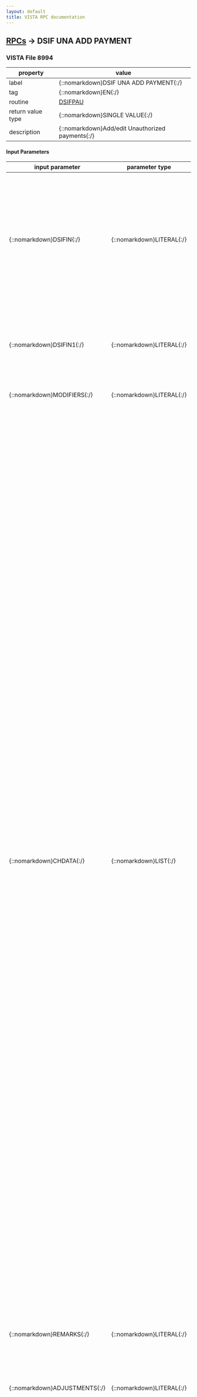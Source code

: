 ```yaml
---
layout: default
title: VISTA RPC documentation
---
```




## [RPCs](TableOfContent.md) &#8594; DSIF UNA ADD PAYMENT 



### VISTA File 8994 


 property | value 
--- | --- 
 label | {::nomarkdown}DSIF UNA ADD PAYMENT{:/}
 tag | {::nomarkdown}EN{:/}
 routine | [DSIFPAU](http://code.osehra.org/dox/Routine_DSIFPAU_source.html)
 return value type | {::nomarkdown}SINGLE VALUE{:/}
 description | {::nomarkdown}Add/edit Unauthorized payments{:/}

#### Input Parameters

| input parameter | parameter type | maximum data length | required | description | 
| --- | --- | --- | --- | --- | 
| {::nomarkdown}DSIFIN{:/} | {::nomarkdown}LITERAL{:/} | {::nomarkdown}255{:/} | {::nomarkdown}true{:/} | {::nomarkdown} ;       Piece  1 ^ Veteran IEN (FBVET) ;              2 ^ Fee Vendor IEN  ;              3 ^ Fee Basis Unauthorized Claims IEN (#162.7) (FBDA) ;              4 ^ Ancillary Payment (1=Y, null =no) ;              5 ^ Selected Batch IEN ;              6 ^ Date Correct Invoice Received or Last Date of Service                     for Authorizations ;              7 ^ Invoice #  ;              8 ^ Patient Account # ;              9 ^ EDI Claim ;             10 ^ Service connected condition (Y/N) ;             11 ^ Anesthesia Time (minutes ,between 15 - 999 no decimal) ;             12 ^ Date of Service (FM date) ;             13 ^ Site of Service Zip Code ;             14 ^ CPT code (#81 external value) ;             15 ^ Amount Claimed ;             16 ^ Prompt payment (1-Yes, Null N) ;             17 ^ Medical denial (1-Yes, Null N)  [We may not need this] ;             18 ^ Multiple service same day (1-Yes, Null N){:/} | 
| {::nomarkdown}DSIFIN1{:/} | {::nomarkdown}LITERAL{:/} | {::nomarkdown}255{:/} | {::nomarkdown}true{:/} | {::nomarkdown} ;     DSIFIN1 - Input string, pieces below ;       Piece 1 ^ Exempt from pricer (1 - Yes, Null for no) ;             2 ^ Medicare ID Number ;             3 ^ IEN of Fee Basis Batch File (#161.7) ;             4 ^ Vendor's Invoice Date ;             5 ^ Patient Control Number ;             6 ^ FPPS CLAIM ID for the EDI claim ;             7 ^ FPPS LINE ITEM number ;             8 ^ New CH payment (1 for Yes) ;             9 ^ Primary Diagnosis (opt: external value){:/} | 
| {::nomarkdown}MODIFIERS{:/} | {::nomarkdown}LITERAL{:/} | {::nomarkdown}30{:/} | {::nomarkdown}true{:/} | {::nomarkdown}CPT modifiers, comma delimited, 4 maximum example:  65,34,GT{:/} | 
| {::nomarkdown}CHDATA{:/} | {::nomarkdown}LIST{:/} | {::nomarkdown}255{:/} | {::nomarkdown}true{:/} | {::nomarkdown} ;Input Parameters ;    CHDATA - List of CHDATA formatted FIELD # ^ Internal Value ;          1 ^ Invoice Date Received (Opt - FM Date) ;          2 ^ Vendor (REQ - IEN to file 161.2 or changed) ;          5 ^ Treatment from date (Opt - FM date);1 (Special flag for treatment dates) (1 means bypass the treatment date verification and allow the user to input any date) ;          6 ^ Treatment to date (Opt - FM date) ;        6.5 ^ Dsch Type Code (Opt - Pntr to FEE BASIS DISPOSITION CODE File #162.6) ;        6.6 ^ Billed Charges (Req - Numeric - Dollar Amount between .01 and 999999.99) ;        6.7 ^ Payment by Medicare/Fed Agency (Req - Y = Yes, N = No) ;                 (Answer 'Yes' if Medicare or some other federal agency has paid some of the bill for contract hospital.) ;           7 ^ Amount Claimed (Req - Numeric - Dollar Amount between .01 and 999999) ;              (Amount Claimed cannot be greater than the 'BILLED CHARGES') ;           8 ^ Amount Paid ;          12 ^ Payment type: R - Reimbursement, V - Vendor, S - Statistical, SR - Stat-reimbursement ;          20 ^ Batch IEN (Req - Pntr to file #161.7, must be a \B9\ type and Open) ;          21 ^ Purpose of Visit pointer (#161.82) ;          22 ^ Patient type code: '00' FOR SURGICAL; '10' FOR MEDICAL; '60' FOR HOME NURSING SERVICE; '85' FOR PSYCHIATRIC-CONTRACT; '86' FOR PSYCHIATRIC; '95' FOR NEUROLOGICAL-CONTRACT;'96' FOR NEUROLOGICAL; ;          23 ^ Primary service facility pointer (#4) ;          24 ^ Dsch DRG (Opt - Pntr to DRG File #80.2 use Dsch date of 7078 for code set versioning) ;                (NOTE: This field should contain the discharge DRG that is returned from the Austin Pricer System. ;          24.5 ^ DRG weight (Opt numeric) ;           25 ^ Resubmission (Opt - 1 = Yes) ;                (Entry into this field indicates that this invoice is a                    resubmission. Failure to annotate an invoice  ;                 in such a manner would cause Austin to reject the                    payment as duplicate.) ;           26 ^ NVH Pricer amount (Dollar Amount between .01 and                   999999.99, 2 Decimal Digits) ;           30 ^ ICD1 (Req - Pntr to ICD-9 File #80 **) ;           30.02 ^ POA1 ;           31 ^ ICD2 (Opt - Pntr to ICD-9 File #80 **) ;           31.02 ^ POA2 ;           32 ^ ICD3 (Opt - Pntr to ICD-9 File #80 **) ;           32.02 ^ POA3 ;           33 ^ ICD4 (Opt - Pntr to ICD-9 File #80 **) ;           33.02 ^ POA4 ;           34 ^ ICD5 (Opt - Pntr to ICD-9 File #80 **) ;           34.02 ^ POA5 ;           35 ^ ICD6 (Opt - Pntr to ICD-9 File #80 **)  ;           35.02 ^ POA6  ;           35.1 ^ ICD7 (Opt - Pntr to ICD-9 File #80 **)  ;           35.12 ^ POA7  ;           35.2 ^ ICD8 (Opt - Pntr to ICD-9 File #80 **)  ;           35.22 ^ POA8  ;           35.3 ^ ICD9 (Opt - Pntr to ICD-9 File #80 **)  ;           35.32 ^ POA9  ;           35.4 ^ ICD10 (Opt - Pntr to ICD-9 File #80 **)  ;           35.42 ^ POA10  ;           35.5 ^ ICD11 (Opt - Pntr to ICD-9 File #80 **)  ;           35.52 ^ POA11  ;           35.6 ^ ICD12 (Opt - Pntr to ICD-9 File #80 **)  ;           35.62 ^ POA12  ;           35.7 ^ ICD13 (Opt - Pntr to ICD-9 File #80 **)  ;           35.72 ^ POA13  ;           35.8 ^ ICD14 (Opt - Pntr to ICD-9 File #80 **)  ;           35.82 ^ POA14  ;           35.9 ^ ICD15 (Opt - Pntr to ICD-9 File #80 **)  ;           35.92 ^ POA15  ;           36 ^ ICD16 (Opt - Pntr to ICD-9 File #80 **)  ;           36.02 ^ POA16  ;           36.1 ^ ICD17 (Opt - Pntr to ICD-9 File #80 **)  ;           36.12 ^ POA17  ;           36.2 ^ ICD18 (Opt - Pntr to ICD-9 File #80 **)  ;           36.22 ^ POA18  ;           36.3 ^ ICD19 (Opt - Pntr to ICD-9 File #80 **)  ;           36.32 ^ POA19  ;           36.4 ^ ICD20 (Opt - Pntr to ICD-9 File #80 **)  ;           36.42 ^ POA20  ;           36.5 ^ ICD21 (Opt - Pntr to ICD-9 File #80 **)  ;           36.52 ^ POA21  ;           36.6 ^ ICD22 (Opt - Pntr to ICD-9 File #80 **)  ;           36.62 ^ POA22  ;           36.7 ^ ICD23 (Opt - Pntr to ICD-9 File #80 **)  ;           36.72 ^ POA23  ;           36.8 ^ ICD24 (Opt - Pntr to ICD-9 File #80 **)  ;           36.82 ^ POA24  ;           36.9 ^ ICD25 (Opt - Pntr to ICD-9 File #80 **)  ;           36.92 ^ POA25 ;           39 ^ ADMITTING DIAGNOSIS ;           40 ^ PROC1 (Opt - Pntr to ICD OPERATION/PROCEDURE File #80.1  ;           41 ^ PROC2 (Opt - Pntr to ICD OPERATION/PROCEDURE File #80.1  ;           42 ^ PROC3 (Opt - Pntr to ICD OPERATION/PROCEDURE File #80.1  ;           43 ^ PROC4 (Opt - Pntr to ICD OPERATION/PROCEDURE File #80.1  ;           44 ^ PROC5 (Opt - Pntr to ICD OPERATION/PROCEDURE File #80.1  ;           46 ^ Vendor Invoice Date (Req - FM Date) ;           47 ^ Prompt Pay Type (0 = No, 1 = Yes) ;           54 ^ Covered Days (Opt, minimum = 1 - Calculated with FM if not passed) ;           55 ^ Patient Control Number (Req - Free Text 1 - 20 characters) ;           56 ^ FPPS Claim ID ;           57 ^ FPPS Line Item ;           60 ^ CONTRACT ;           64 ^ ATTENDING PROV NAME ;           65 ^ ATTENDING PROV NPI ;           66 ^ ATTENDING PROV TAXONOMY CODE ;           67 ^ OPERATING PROV NAME ;           68 ^ OPERATING PROV NPI ;           69 ^ RENDERING PROV NAME ;           70 ^ RENDERING PROV NPI ;           71 ^ RENDERING PROV TAXONOMY CODE ;           72 ^ SERVICING PROV NAME ;           73 ^ SERVICING PROV NPI ;           74 ^ REFERRING PROV NAME ;           75 ^ REFERRING PROV NPI ;           79 ^ .01 ^ LINE ITEM NUMBER ;           79 ^ .02 ^ FEE BASIS INVOICE (162.579) RENDERING PROV NAME ;           79 ^ .03 ^ FEE BASIS INVOICE (162.579) RENDERING PROV NPI ;           79 ^ .04 ^ FEE BASIS INVOICE (162.579) RENDERING PROV TAXONOMY CODE{:/} | 
| {::nomarkdown}REMARKS{:/} | {::nomarkdown}LITERAL{:/} | {::nomarkdown}255{:/} | {::nomarkdown}true{:/} | {::nomarkdown} FBRRMK -  (Optional), literal passed by reference ;        FBRRMK=FBRRMKC^(repeat if necessary)    ;               FBRRMKC = remittance remark (internal value file 161.93){:/} | 
| {::nomarkdown}ADJUSTMENTS{:/} | {::nomarkdown}LITERAL{:/} | {::nomarkdown}255{:/} | {::nomarkdown}true{:/} | {::nomarkdown}array of adjustments to file  array does not have to contain any data or be defined, format: ;   FBADJ=FBADJR;FBADJG;FBADJA^(repeat if necessary) ;               FBADJR = adjustment reason (internal value file 161.91) ;               FBADJG = adjustment group (internal value file 161.92) ;               FBADJA = adjustment amount (dollar value){:/} | 
| {::nomarkdown}MEDDATA{:/} | {::nomarkdown}LITERAL{:/} | {::nomarkdown}255{:/} | {::nomarkdown}true{:/} | {::nomarkdown}(Required for Med payments) ;             1 ^ DSIFID  (DATE OF SERVICE NUMBER;SERVICE PROVIDED                             NUMBER [DFN;VENIEN already passed]) ;             2 ^ Units Pd (optional) ;             3 ^ FPPS Line item number ;             4 ^ Place of service IEN ;             5 ^ Fee schedule amount ;             6 ^ Fee schedule (\F\,\R\ or NULL only) ;             7 ^ Amount paid (Optional) ;             8 ^ Suspend code IEN of FILE (#161.27) ;             9 ^ Revenue Code IEN of File (#399.2) ;            54 ^ CONTRACT (#54) ;            58 ^ ATTENDING PROV NAME (#58) ;            59 ^ ATTENDING PROV NPI (#59) ;            60 ^ ATTENDING PROV TAXONOMY CODE (#60) ;            61 ^ OPERATING PROV NAME (#61) ;            62 ^ OPERATING PROV NPI (#62) ;            63 ^ RENDERING PROV NAME (#63) ;            64 ^ RENDERING PROV NPI (#64) ;            65 ^ RENDERING PROV TAXONOMY CODE (#65) ;            66 ^ SERVICING PROV NAME (#66) ;            67 ^ SERVICING PROV NPI (#67) ;            68 ^ REFERRING PROV NAME (#68) ;            69 ^ REFERRING PROV NPI (#69) ;            73 ^ LI RENDERING PROV NAME (#73)    (these are payment line specific) ;            74 ^ LI RENDERING PROV NPI (#74) ;            75 ^ LI RENDERING PROV TAXONOMY (#75){:/} | 

{::nomarkdown} <br/><br/><p style="font-size: 11px">Generated on January 21st 2017, 7:57:53 am</p>{:/}